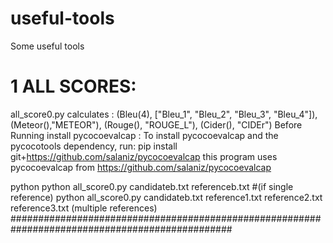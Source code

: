 # useful-tools
Some useful tools


# 1 ALL SCORES: 
all_score0.py calculates :
(Bleu(4), ["Bleu_1", "Bleu_2", "Bleu_3", "Bleu_4"]),
        (Meteor(),"METEOR"),
        (Rouge(), "ROUGE_L"),
        (Cider(), "CIDEr")
  Before Running install pycocoevalcap :
  To install pycocoevalcap and the pycocotools dependency, run:
  pip install git+https://github.com/salaniz/pycocoevalcap
  this program uses pycocoevalcap from https://github.com/salaniz/pycocoevalcap
  
  python  python all_score0.py candidateb.txt referenceb.txt #(if single reference)
  python all_score0.py candidateb.txt reference1.txt reference2.txt reference3.txt (multiple references)
  ################################################################################################
